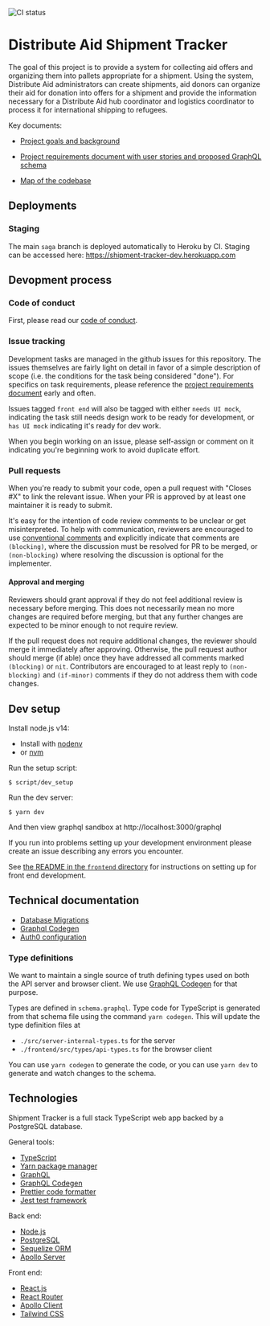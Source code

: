 ![CI status](https://github.com/distributeaid/shipment-tracker/actions/workflows/ci.yml/badge.svg)

# Distribute Aid Shipment Tracker

The goal of this project is to provide a system for collecting aid offers and organizing them into pallets appropriate for a shipment. Using the system, Distribute Aid administrators can create shipments, aid donors can organize their aid for donation into offers for a shipment and provide the information necessary for a Distribute Aid hub coordinator and logistics coordinator to process it for international shipping to refugees.

Key documents:

- [Project goals and background](https://www.notion.so/distributeaid/1-Online-Offer-Submission-form-4f40e406e5124d23a4d35280585ec88d)

- [Project requirements document with user stories and proposed GraphQL schema](https://www.notion.so/distributeaid/Technical-requirements-c2fd190e0a8d4f708119c6944fa654dd)

- [Map of the codebase](https://app.codesee.io/maps/b7367890-0129-11ec-a91a-57f039601939)

## Deployments

### Staging

The main `saga` branch is deployed automatically to Heroku by CI. Staging can be accessed here: https://shipment-tracker-dev.herokuapp.com

## Devopment process

### Code of conduct

First, please read our [code of conduct](https://www.notion.so/distributeaid/Code-of-Conduct-6ba4ca07a6fa4e4da9ef8ad91757c5b4).

### Issue tracking

Development tasks are managed in the github issues for this repository. The issues themselves are fairly light on detail in favor of a simple description of scope (i.e. the conditions for the task being considered "done"). For specifics on task requirements, please reference the [project requirements document](https://www.notion.so/distributeaid/Technical-requirements-c2fd190e0a8d4f708119c6944fa654dd) early and often.

Issues tagged `front end` will also be tagged with either `needs UI mock`, indicating the task still needs design work to be ready for development, or `has UI mock` indicating it's ready for dev work.

When you begin working on an issue, please self-assign or comment on it indicating you're beginning work to avoid duplicate effort.

### Pull requests

When you're ready to submit your code, open a pull request with "Closes #X" to link the relevant issue. When your PR is approved by at least one maintainer it is ready to submit.

It's easy for the intention of code review comments to be unclear or get misinterpreted. To help with communication, reviewers are encouraged to use [conventional comments](https://conventionalcomments.org/) and explicitly indicate that comments are `(blocking)`, where the discussion must be resolved for PR to be merged, or `(non-blocking)` where resolving the discussion is optional for the implementer.

#### Approval and merging

Reviewers should grant approval if they do not feel additional review is necessary before merging. This does not necessarily mean no more changes are required before merging, but that any further changes are expected to be minor enough to not require review.

If the pull request does not require additional changes, the reviewer should merge it immediately after approving. Otherwise, the pull request author should merge (if able) once they have addressed all comments marked `(blocking)` or `nit`. Contributors are encouraged to at least reply to `(non-blocking)` and `(if-minor)` comments if they do not address them with code changes.

## Dev setup

Install node.js v14:

- Install with [nodenv](https://github.com/nodenv/nodenv)
- or [nvm](https://github.com/nvm-sh/nvm)

Run the setup script:

```
$ script/dev_setup
```

Run the dev server:

```
$ yarn dev
```

And then view graphql sandbox at http://localhost:3000/graphql

If you run into problems setting up your development environment please create an issue describing any errors you encounter.

See [the README in the `frontend` directory](/frontend/README.md) for instructions on setting up for front end development.

## Technical documentation

- [Database Migrations](./docs/migrations.md)
- [Graphql Codegen](./docs/codegen.md)
- [Auth0 configuration](./docs/auth0.md)

### Type definitions

We want to maintain a single source of truth defining types used on both the API server and browser client. We use [GraphQL Codegen](https://graphql-code-generator.com/) for that purpose.

Types are defined in `schema.graphql`. Type code for TypeScript is generated from that schema file using the command `yarn codegen`. This will update the type definition files at

- `./src/server-internal-types.ts` for the server
- `./frontend/src/types/api-types.ts` for the browser client

You can use `yarn codegen` to generate the code, or you can use `yarn dev` to generate and watch changes to the schema.

## Technologies

Shipment Tracker is a full stack TypeScript web app backed by a PostgreSQL database.

General tools:

- [TypeScript](https://www.typescriptlang.org/)
- [Yarn package manager](https://yarnpkg.com/)
- [GraphQL](https://graphql.org/)
- [GraphQL Codegen](https://graphql-code-generator.com/)
- [Prettier code formatter](https://prettier.io/)
- [Jest test framework](https://jestjs.io/)

Back end:

- [Node.js](https://nodejs.org/en/)
- [PostgreSQL](https://www.postgresql.org/)
- [Sequelize ORM](https://sequelize.org/)
- [Apollo Server](https://www.apollographql.com/docs/apollo-server/)

Front end:

- [React.js](https://reactjs.org/)
- [React Router](https://reactrouter.com/web/guides/quick-start)
- [Apollo Client](https://www.apollographql.com/docs/react/)
- [Tailwind CSS](https://tailwindcss.com)
